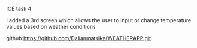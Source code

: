 ICE task 4 

i added a 3rd screen which allows the user to input or change temperature values based on weather conditions 

github:https://github.com/Dalianmatsika/WEATHERAPP.git